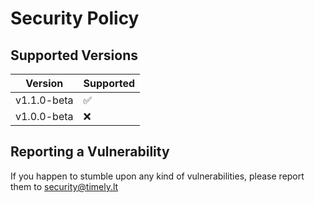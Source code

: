 # Security Policy

## Supported Versions

| Version | Supported          |
| ------- | ------------------ |
| v1.1.0-beta | :white_check_mark: |
| v1.0.0-beta | :x: |

## Reporting a Vulnerability

If you happen to stumble upon any kind of vulnerabilities, please report them to security@timely.lt
